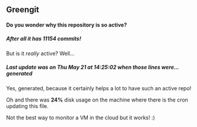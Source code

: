 ## Greengit

#### Do you wonder why this repository is so active?

##### After all it has 11154 commits!

But is it *really* active? Well...

##### Last update was on Thu May 21 at 14:25:02 when those lines were... generated

Yes, generated, because it certainly helps a lot to have such an active repo!

Oh and there was **24%** disk usage on the machine
where there is the cron updating this file.

Not the best way to monitor a VM in the cloud but it works! :)
